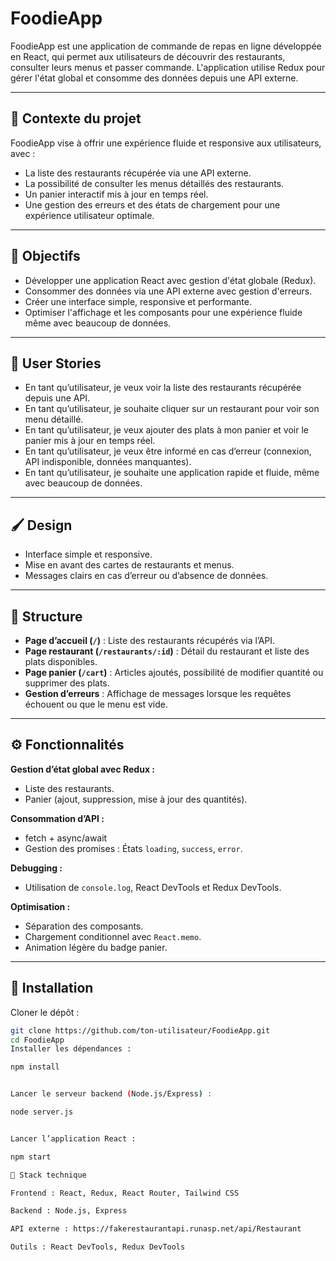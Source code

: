 # FoodieApp

FoodieApp est une application de commande de repas en ligne développée en React, qui permet aux utilisateurs de découvrir des restaurants, consulter leurs menus et passer commande. L'application utilise Redux pour gérer l'état global et consomme des données depuis une API externe.

---

## 📝 Contexte du projet

FoodieApp vise à offrir une expérience fluide et responsive aux utilisateurs, avec :

- La liste des restaurants récupérée via une API externe.
- La possibilité de consulter les menus détaillés des restaurants.
- Un panier interactif mis à jour en temps réel.
- Une gestion des erreurs et des états de chargement pour une expérience utilisateur optimale.

---

## 🎯 Objectifs

- Développer une application React avec gestion d'état globale (Redux).
- Consommer des données via une API externe avec gestion d'erreurs.
- Créer une interface simple, responsive et performante.
- Optimiser l'affichage et les composants pour une expérience fluide même avec beaucoup de données.

---

## 👤 User Stories

- En tant qu’utilisateur, je veux voir la liste des restaurants récupérée depuis une API.
- En tant qu’utilisateur, je souhaite cliquer sur un restaurant pour voir son menu détaillé.
- En tant qu’utilisateur, je veux ajouter des plats à mon panier et voir le panier mis à jour en temps réel.
- En tant qu’utilisateur, je veux être informé en cas d’erreur (connexion, API indisponible, données manquantes).
- En tant qu’utilisateur, je souhaite une application rapide et fluide, même avec beaucoup de données.

---

## 🖌️ Design

- Interface simple et responsive.
- Mise en avant des cartes de restaurants et menus.
- Messages clairs en cas d’erreur ou d’absence de données.

---

## 📂 Structure

- **Page d’accueil (`/`)** : Liste des restaurants récupérés via l’API.
- **Page restaurant (`/restaurants/:id`)** : Détail du restaurant et liste des plats disponibles.
- **Page panier (`/cart`)** : Articles ajoutés, possibilité de modifier quantité ou supprimer des plats.
- **Gestion d’erreurs** : Affichage de messages lorsque les requêtes échouent ou que le menu est vide.

---

## ⚙️ Fonctionnalités

**Gestion d’état global avec Redux :**

- Liste des restaurants.
- Panier (ajout, suppression, mise à jour des quantités).

**Consommation d’API :**

- fetch + async/await
- Gestion des promises : États `loading`, `success`, `error`.

**Debugging :**

- Utilisation de `console.log`, React DevTools et Redux DevTools.

**Optimisation :**

- Séparation des composants.
- Chargement conditionnel avec `React.memo`.
- Animation légère du badge panier.

---

## 🚀 Installation

Cloner le dépôt :

```bash
git clone https://github.com/ton-utilisateur/FoodieApp.git
cd FoodieApp
Installer les dépendances :

npm install


Lancer le serveur backend (Node.js/Express) :

node server.js


Lancer l’application React :

npm start

🔧 Stack technique

Frontend : React, Redux, React Router, Tailwind CSS

Backend : Node.js, Express

API externe : https://fakerestaurantapi.runasp.net/api/Restaurant

Outils : React DevTools, Redux DevTools


